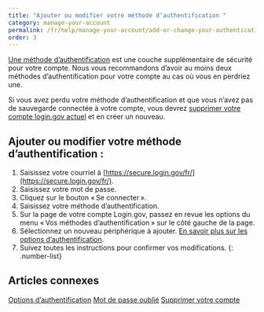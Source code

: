 ```yaml
---
title: "Ajouter ou modifier votre méthode d’authentification "
category: manage-your-account
permalink: /fr/help/manage-your-account/add-or-change-your-authentication-method/
order: 3
---
```

[Une méthode d’authentification](https://login.gov/fr/help/get-started/authentication-options/) est une couche supplémentaire de sécurité pour votre compte. Nous vous recommandons d’avoir au moins deux méthodes d’authentification pour votre compte au cas où vous en perdriez une. 

Si vous avez perdu votre méthode d’authentification et que vous n’avez pas de sauvegarde connectée à votre compte, vous devrez [supprimer votre compte login.gov actuel](https://login.gov/fr/help/manage-your-account/delete-your-account/) et en créer un nouveau.

## Ajouter ou modifier votre méthode d’authentification : 

1. Saisissez votre courriel à [https://secure.login.gov/fr/](https://secure.login.gov/fr/).
2. Saisissez votre mot de passe.
3. Cliquez sur le bouton « Se connecter ».
4. Saisissez votre méthode d’authentification.
5. Sur la page de votre compte Login.gov, passez en revue les options du menu « Vos méthodes d’authentification » sur le côté gauche de la page.
6. Sélectionnez un nouveau périphérique à ajouter. [En savoir plus sur les options d’authentification](https://login.gov/fr/help/get-started/authentication-options/).
7. Suivez toutes les instructions pour confirmer vos modifications.
{: .number-list}

## Articles connexes 

[Options d’authentification](https://login.gov/fr/help/get-started/authentication-options/)
[Mot de passe oublié](https://login.gov/fr/help/trouble-signing-in/forgot-your-password/)
[Supprimer votre compte](https://login.gov/fr/help/manage-your-account/delete-your-account/)